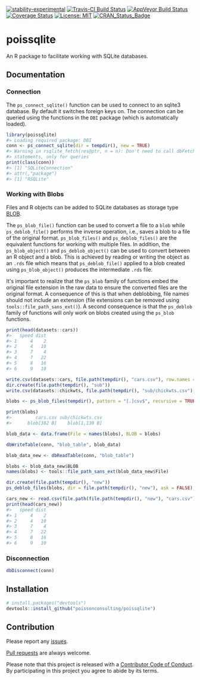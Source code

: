
<!-- README.md is generated from README.Rmd. Please edit that file -->
[![stability-experimental](https://img.shields.io/badge/stability-experimental-orange.svg)](https://github.com/joethorley/stability-badges#experimental) [![Travis-CI Build Status](https://travis-ci.org/poissonconsulting/poissqlite.svg?branch=master)](https://travis-ci.org/poissonconsulting/poissqlite) [![AppVeyor Build Status](https://ci.appveyor.com/api/projects/status/github/poissonconsulting/poissqlite?branch=master&svg=true)](https://ci.appveyor.com/project/poissonconsulting/poissqlite) [![Coverage Status](https://img.shields.io/codecov/c/github/poissonconsulting/poissqlite/master.svg)](https://codecov.io/github/poissonconsulting/poissqlite?branch=master) [![License: MIT](https://img.shields.io/badge/License-MIT-blue.svg)](https://opensource.org/licenses/MIT) [![CRAN\_Status\_Badge](http://www.r-pkg.org/badges/version/poissqlite)](https://cran.r-project.org/package=poissqlite)

poissqlite
==========

An R package to facilitate working with SQLite databases.

Documentation
-------------

### Connection

The `ps_connect_sqlite()` function can be used to connect to an sqlite3 database. By default it switches foreign keys on. The connection can be queried using the functions in the `DBI` package (which is automatically loaded).

``` r
library(poissqlite)
#> Loading required package: DBI
conn <- ps_connect_sqlite(dir = tempdir(), new = TRUE)
#> Warning in rsqlite_fetch(res@ptr, n = n): Don't need to call dbFetch() for
#> statements, only for queries
print(class(conn))
#> [1] "SQLiteConnection"
#> attr(,"package")
#> [1] "RSQLite"
```

### Working with Blobs

Files and R objects can be added to SQLite databases as storage type [BLOB](https://sqlite.org/datatype3.html).

The `ps_blob_file()` function can be used to convert a file to a `blob` while `ps_deblob_file()` performs the inverse operation, i.e., saves a blob to a file of the original format. `ps_blob_files()` and `ps_deblob_files()` are the equivalent functions for working with multiple files. In addition, the `ps_blob_object()` and `ps_deblob_object()` can be used to convert between an R object and a blob. This is achieved by reading or writing the object as an `.rds` file which means that `ps_deblob_file()` applied to a blob created using `ps_blob_object()` produces the intermediate `.rds` file.

It's important to realize that the `ps_blob` family of functions embed the original file extension in the raw data to ensure the converted files are the original format. A consequence of this is that when deblobbing, file names should not include an extension (file extensions can be removed using `tools::file_path_sans_ext()`). A second consequence is that the `ps_deblob` family of functions will only work on blobs created using the `ps_blob` functions.

``` r
print(head(datasets::cars))
#>   speed dist
#> 1     4    2
#> 2     4   10
#> 3     7    4
#> 4     7   22
#> 5     8   16
#> 6     9   10

write.csv(datasets::cars, file.path(tempdir(), "cars.csv"), row.names = FALSE)
dir.create(file.path(tempdir(), "sub"))
write.csv(datasets::chickwts, file.path(tempdir(), "sub/chickwts.csv"), row.names = FALSE)

blobs <- ps_blob_files(tempdir(), pattern = "[.]csv$", recursive = TRUE)

print(blobs)
#>         cars.csv sub/chickwts.csv 
#>      blob[382 B]    blob[1,130 B]

blob_data <- data.frame(File = names(blobs), BLOB = blobs)

dbWriteTable(conn, "blob_table", blob_data)

blob_data_new <- dbReadTable(conn, "blob_table")

blobs <- blob_data_new$BLOB
names(blobs) <- tools::file_path_sans_ext(blob_data_new$File)

dir.create(file.path(tempdir(), "new"))
ps_deblob_files(blobs, dir = file.path(tempdir(), "new"), ask = FALSE)

cars_new <- read.csv(file.path(file.path(tempdir(), "new"), "cars.csv")) 
print(head(cars_new))
#>   speed dist
#> 1     4    2
#> 2     4   10
#> 3     7    4
#> 4     7   22
#> 5     8   16
#> 6     9   10
```

### Disconnection

``` r
dbDisconnect(conn)
```

Installation
------------

``` r
# install.packages("devtools")
devtools::install_github("poissonconsulting/poissqlite")
```

Contribution
------------

Please report any [issues](https://github.com/poissonconsulting/poissqlite/issues).

[Pull requests](https://github.com/poissonconsulting/poissqlite/pulls) are always welcome.

Please note that this project is released with a [Contributor Code of Conduct](https://github.com/poissonconsulting/poissqlite/blob/master/CONDUCT.md). By participating in this project you agree to abide by its terms.
